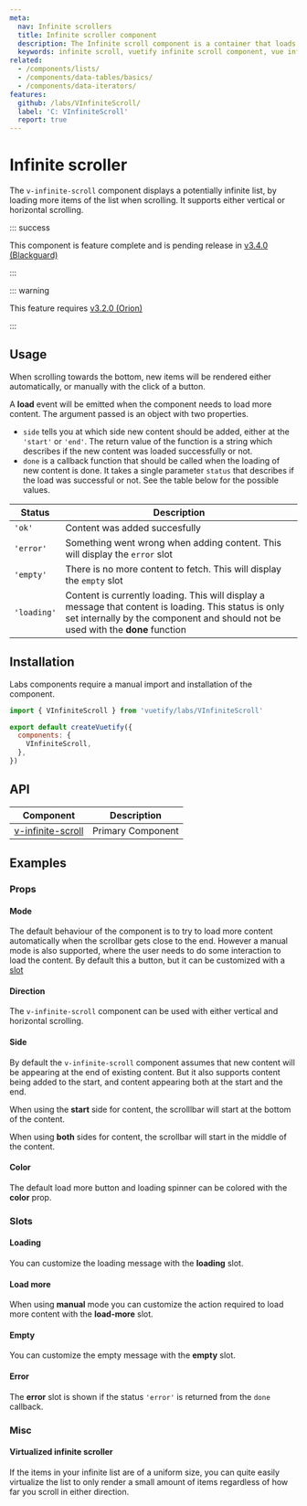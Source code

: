 ```yaml
---
meta:
  nav: Infinite scrollers
  title: Infinite scroller component
  description: The Infinite scroll component is a container that loads more items when scrolling. It is useful when you need to display an unknown but large number of items.
  keywords: infinite scroll, vuetify infinite scroll component, vue infinite scroll component, v-infinite-scroll component
related:
  - /components/lists/
  - /components/data-tables/basics/
  - /components/data-iterators/
features:
  github: /labs/VInfiniteScroll/
  label: 'C: VInfiniteScroll'
  report: true
---
```


# Infinite scroller

The `v-infinite-scroll` component displays a potentially infinite list, by loading more items of the list when scrolling. It supports either vertical or horizontal scrolling.

<page-features />

::: success

This component is feature complete and is pending release in [v3.4.0 (Blackguard)](/introduction/roadmap/#v3-4-blackguard)

:::

::: warning

This feature requires [v3.2.0 (Orion)](/getting-started/release-notes/?version=v3.2.0)

:::

## Usage

When scrolling towards the bottom, new items will be rendered either automatically, or manually with the click of a button.

<usage name="v-infinite-scroll" />

A **load** event will be emitted when the component needs to load more content. The argument passed is an object with two properties.

- `side` tells you at which side new content should be added, either at the `'start'` or `'end'`. The return value of the function is a string which describes if the new content was loaded successfully or not.
- `done` is a callback function that should be called when the loading of new content is done. It takes a single parameter `status` that describes if the load was successful or not. See the table below for the possible values.

|Status|Description|
|------|-----------|
|`'ok'`|Content was added succesfully|
|`'error'`|Something went wrong when adding content. This will display the `error` slot|
|`'empty'`|There is no more content to fetch. This will display the `empty` slot|
|`'loading'`|Content is currently loading. This will display a message that content is loading. This status is only set internally by the component and should not be used with the **done** function|

<entry />

## Installation

Labs components require a manual import and installation of the component.

```js { resource="src/plugins/vuetify.js" }
import { VInfiniteScroll } from 'vuetify/labs/VInfiniteScroll'

export default createVuetify({
  components: {
    VInfiniteScroll,
  },
})
```

## API

| Component | Description |
| - | - |
| [v-infinite-scroll](/api/v-infinite-scroll/) | Primary Component |

## Examples

### Props

#### Mode

The default behaviour of the component is to try to load more content automatically when the scrollbar gets close to the end. However a manual mode is also supported, where the user needs to do some interaction to load the content. By default this a button, but it can be customized with a [slot](#load-more)

<example file="v-infinite-scroll/prop-mode" />

#### Direction

The `v-infinite-scroll` component can be used with either vertical and horizontal scrolling.

<example file="v-infinite-scroll/prop-direction" />

#### Side

By default the `v-infinite-scroll` component assumes that new content will be appearing at the end of existing content. But it also supports content being added to the start, and content appearing both at the start and the end.

When using the **start** side for content, the scrolllbar will start at the bottom of the content.

<example file="v-infinite-scroll/prop-side-start" />

When using **both** sides for content, the scrollbar will start in the middle of the content.

<example file="v-infinite-scroll/prop-side-both" />

#### Color

The default load more button and loading spinner can be colored with the **color** prop.

<example file="v-infinite-scroll/prop-color" />

### Slots

#### Loading

You can customize the loading message with the **loading** slot.

<example file="v-infinite-scroll/slot-loading" />

#### Load more

When using **manual** mode you can customize the action required to load more content with the **load-more** slot.

<example file="v-infinite-scroll/slot-load-more" />

#### Empty

You can customize the empty message with the **empty** slot.

<example file="v-infinite-scroll/slot-empty" />

#### Error

The **error** slot is shown if the status `'error'` is returned from the `done` callback.

<example file="v-infinite-scroll/slot-error" />

### Misc

#### Virtualized infinite scroller

If the items in your infinite list are of a uniform size, you can quite easily virtualize the list to only render a small amount of items regardless of how far you scroll in either direction.

<example file="v-infinite-scroll/misc-virtual" />
